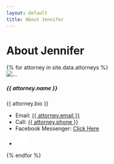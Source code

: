 ```yaml
---
layout: default
title: About Jennifer
---
```


# About Jennifer
<div class="card-deck">
	{% for attorney in site.data.attorneys %}
		  <div class="card my-3" style="min-width: 30%;">
		    	<img src="assets/images/{{ attorney.picture }}" class="card-img" alt="..." style="min-width:30%;max-width:30%">
		  		<div class="card-body">
		  			<h5 class="card-title">{{ attorney.name }}</h5>
		  			<p class="card-text">{{ attorney.bio }}</p>
		  		</div>
				<ul class="list-group list-group-flush">
				    <li class="list-group-item">Email: <a href="mailto:{{ attorney.email }}">{{ attorney.email }}</a></li>
				    <li class="list-group-item">Call: <a href="tel:{{ attorney.phone }}">{{ attorney.phone }}</a></li>
					<li class="list-group-item">Facebook Messenger: <a href="http://m.me/{{site.socials.facebook}}">Click Here</a></li>
					<li class="list-group-item"><a href="http://facebook.com/{{site.socials.facebook}}"><img src="/assets/images/f_logo_RGB-White_72.png" style="max-height:36px"></a></li>
				</ul>
		  </div>
	{% endfor %}
</div>	
